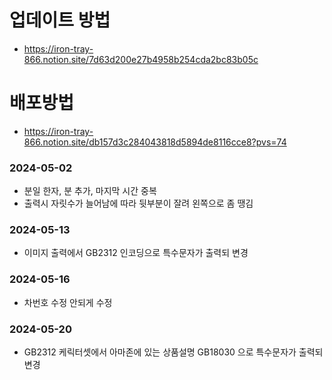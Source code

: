 # 
# 업데이트 방법
* https://iron-tray-866.notion.site/7d63d200e27b4958b254cda2bc83b05c
# 배포방법
* https://iron-tray-866.notion.site/db157d3c284043818d5894de8116cce8?pvs=74
### 2024-05-02
* 분일 한자, 분 추가, 마지막 시간 중복
* 출력시 자릿수가 늘어남에 따라 뒷부분이 잘려 왼쪽으로 좀 땡김
### 2024-05-13
* 이미지 출력에서 GB2312 인코딩으로 특수문자가 출력되 변경
### 2024-05-16
* 차번호 수정 안되게 수정
### 2024-05-20
* GB2312 케릭터셋에서 아마존에 있는 상품설명 GB18030 으로 특수문자가 출력되 변경


